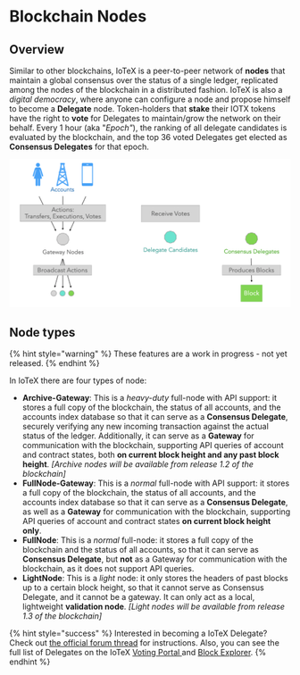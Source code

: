 # Blockchain Nodes

## Overview

Similar to other blockchains, IoTeX is a peer-to-peer network of **nodes** that maintain a global consensus over the status of a single ledger, replicated among the nodes of the blockchain in a distributed fashion. IoTeX is also a _digital democracy_, where anyone can configure a node and propose himself to become a **Delegate** node. Token-holders that **stake** their IOTX tokens have the right to **vote** for Delegates to maintain/grow the network on their behalf. Every 1 hour (aka "_Epoch"_), the ranking of all delegate candidates is evaluated by the blockchain, and the top 36 voted Delegates get elected as **Consensus Delegates** for that epoch.

![](../.gitbook/assets/nodes2.png)

## Node types

{% hint style="warning" %}
These features are a work in progress - not yet released.
{% endhint %}

In IoTeX there are four types of node:

* **Archive-Gateway**: This is a _heavy-duty_ full-node with API support: it stores a full copy of the blockchain, the status of all accounts, and the accounts index database so that it can serve as a **Consensus Delegate**, securely verifying any new incoming transaction against the actual status of the ledger. Additionally, it can serve as a **Gateway** for communication with the blockchain, supporting API queries of account and contract states, both **on current block height and any past block height**. _\[Archive nodes will be available from release 1.2 of the blockchain]_
* **FullNode-Gateway**: This is a _normal_ full-node with API support: it stores a full copy of the blockchain, the status of all accounts, and the accounts index database so that it can serve as a **Consensus Delegate**, as well as a **Gateway** for communication with the blockchain, supporting API queries of account and contract states **on current block height only**.
* **FullNode**: This is a _normal_ full-node: it stores a full copy of the blockchain and the status of all accounts, so that it can serve as **Consensus Delegate**, but **not** as a Gateway for communication with the blockchain, as it does not support API queries.
* **LightNode**: This is a _light_ node: it only stores the headers of past blocks up to a certain block height, so that it cannot serve as Consensus Delegate, and it cannot be a gateway. It can only act as a local, lightweight **validation node**. _\[Light nodes will be available from release 1.3 of the blockchain]_

{% hint style="success" %}
Interested in becoming a IoTeX Delegate? Check out [the official forum thread](https://community.iotex.io/t/official-iotex-delegates-thread/1263) for instructions. Also, you can see the full list of Delegates on the IoTeX [Voting Portal ](https://member.iotex.io)and [Block Explorer](https://iotexscan.io).
{% endhint %}
